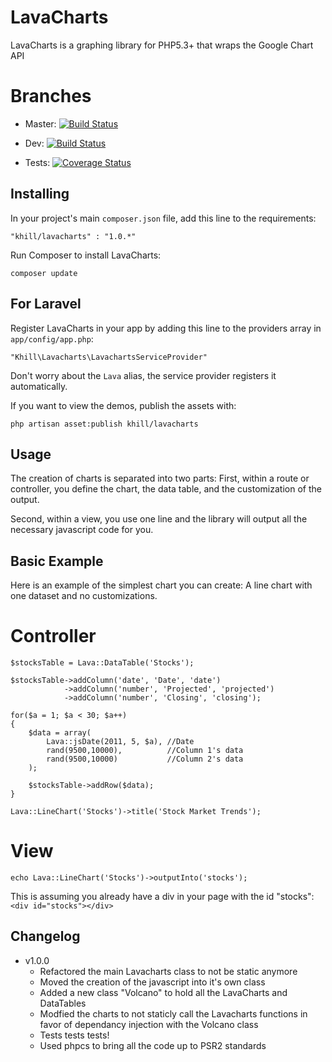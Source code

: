 LavaCharts
==========

LavaCharts is a graphing library for PHP5.3+ that wraps the Google Chart API

Branches
========
 - Master: [![Build Status](https://travis-ci.org/kevinkhill/LavaCharts.png?branch=master)](https://travis-ci.org/kevinkhill/LavaCharts)

 - Dev: [![Build Status](https://travis-ci.org/kevinkhill/LavaCharts.png?branch=dev)](https://travis-ci.org/kevinkhill/LavaCharts) 

 - Tests: [![Coverage Status](https://coveralls.io/repos/kevinkhill/LavaCharts/badge.png)](https://coveralls.io/r/kevinkhill/LavaCharts)

Installing
----------
In your project's main ```composer.json``` file, add this line to the requirements:

  ```
  "khill/lavacharts" : "1.0.*"
  ```

Run Composer to install LavaCharts:

  ```
  composer update
  ```

For Laravel
-----------
Register LavaCharts in your app by adding this line to the providers array in ```app/config/app.php```:

  ```
  "Khill\Lavacharts\LavachartsServiceProvider"
  ```

  Don't worry about the ```Lava``` alias, the service provider registers it automatically.

If you want to view the demos, publish the assets with:

  ```
  php artisan asset:publish khill/lavacharts
  ```

Usage
-----
The creation of charts is separated into two parts:
First, within a route or controller, you define the chart, the data table, and the customization of the output.

Second, within a view, you use one line and the library will output all the necessary javascript code for you.

Basic Example
-------------
Here is an example of the simplest chart you can create: A line chart with one dataset and no customizations.

Controller
==========
  ```
  $stocksTable = Lava::DataTable('Stocks');

  $stocksTable->addColumn('date', 'Date', 'date')
              ->addColumn('number', 'Projected', 'projected')
              ->addColumn('number', 'Closing', 'closing');

  for($a = 1; $a < 30; $a++)
  {
      $data = array(
          Lava::jsDate(2011, 5, $a), //Date
          rand(9500,10000),          //Column 1's data
          rand(9500,10000)           //Column 2's data
      );

      $stocksTable->addRow($data);
  }

  Lava::LineChart('Stocks')->title('Stock Market Trends');
  ```

View
====
  ```
  echo Lava::LineChart('Stocks')->outputInto('stocks');
  ```

This is assuming you already have a div in your page with the id "stocks":
```<div id="stocks"></div>```

Changelog
---------
 - v1.0.0
   - Refactored the main Lavacharts class to not be static anymore
   - Moved the creation of the javascript into it's own class
   - Added a new class "Volcano" to hold all the LavaCharts and DataTables
   - Modfied the charts to not staticly call the Lavacharts functions in favor
     of dependancy injection with the Volcano class
   - Tests tests tests!
   - Used phpcs to bring all the code up to PSR2 standards
